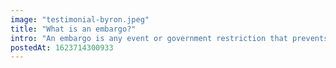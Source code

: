 ```yaml
---
image: "testimonial-byron.jpeg"
title: "What is an embargo?"
intro: "An embargo is any event or government restriction that prevents commerce or exchange (import or export) of freight to another country or state. Embargo can be applied to..."
postedAt: 1623714300933
---
```


